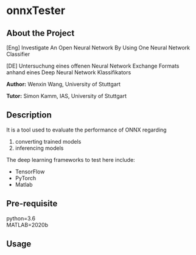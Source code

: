 # onnxTester

## About the Project

[Eng] Investigate An Open Neural Network By Using One Neural Network Classifier

[DE] Untersuchung eines offenen Neural Network Exchange Formats 
anhand eines Deep Neural Network Klassifikators

**Author:** Wenxin Wang, University of Stuttgart

**Tutor:** Simon Kamm, IAS, University of Stuttgart

## Description
It is a tool used to evaluate the performance of ONNX regarding
1. converting trained models
2. inferencing models

The deep learning frameworks to test here include:
- TensorFlow
- PyTorch
- Matlab

## Pre-requisite

python=3.6  
MATLAB=2020b


## Usage